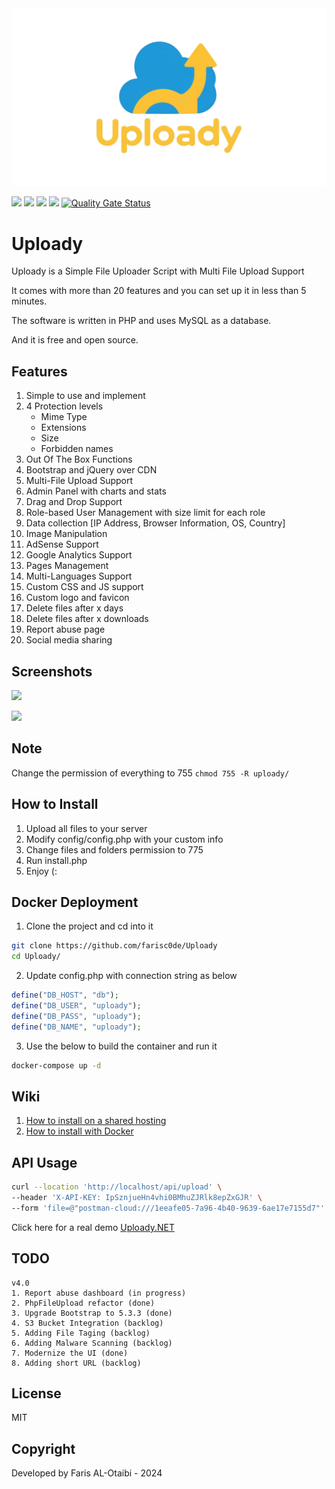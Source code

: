 <div align="center">
<a href="https://ibb.co/LXPzsfRs"><img src="https://raw.githubusercontent.com/farisc0de/Uploady/refs/heads/main/uploady_logo.png" alt="Untitled-design-11" border="0" /></a>
</div>

![](https://img.shields.io/github/license/farisc0de/Uploady) ![](https://img.shields.io/github/v/release/farisc0de/Uploady) ![](https://img.shields.io/github/repo-size/farisc0de/Uploady) ![](https://img.shields.io/badge/PHP-777BB4?style=for-the-badge&logo=php&logoColor=white) [![Quality Gate Status](https://sonarcloud.io/api/project_badges/measure?project=farisc0de_Uploady&metric=alert_status)](https://sonarcloud.io/summary/new_code?id=farisc0de_Uploady)

# Uploady

Uploady is a Simple File Uploader Script with Multi File Upload Support

It comes with more than 20 features and you can set up it in less than 5 minutes.

The software is written in PHP and uses MySQL as a database.

And it is free and open source.

## Features

1. Simple to use and implement
2. 4 Protection levels
   - Mime Type
   - Extensions
   - Size
   - Forbidden names
3. Out Of The Box Functions
4. Bootstrap and jQuery over CDN
5. Multi-File Upload Support
6. Admin Panel with charts and stats
7. Drag and Drop Support
8. Role-based User Management with size limit for each role
9. Data collection [IP Address, Browser Information, OS, Country]
10. Image Manipulation
11. AdSense Support
12. Google Analytics Support
13. Pages Management
14. Multi-Languages Support
15. Custom CSS and JS support
16. Custom logo and favicon
17. Delete files after x days
18. Delete files after x downloads
19. Report abuse page
20. Social media sharing

## Screenshots

![](https://i.imgur.com/jALS2DN.png)

![](https://i.imgur.com/fTe1FCZ.png)

## Note

Change the permission of everything to 755 `chmod 755 -R uploady/`

## How to Install

1. Upload all files to your server
2. Modify config/config.php with your custom info
3. Change files and folders permission to 775
4. Run install.php
5. Enjoy (:

## Docker Deployment

1. Clone the project and cd into it

```bash
git clone https://github.com/farisc0de/Uploady
cd Uploady/
```

2. Update config.php with connection string as below

```php
define("DB_HOST", "db");
define("DB_USER", "uploady");
define("DB_PASS", "uploady");
define("DB_NAME", "uploady");
```

3. Use the below to build the container and run it

```bash
docker-compose up -d
```

## Wiki

1. [How to install on a shared hosting](https://github.com/farisc0de/Uploady/wiki/How-to-Install-on-a-shared-hosting)
2. [How to install with Docker](https://github.com/farisc0de/Uploady/wiki/How-to-install-using-Docker)

## API Usage

```bash
curl --location 'http://localhost/api/upload' \
--header 'X-API-KEY: IpSznjueHn4vhi0BMhuZJRlk8epZxGJR' \
--form 'file=@"postman-cloud:///1eeafe05-7a96-4b40-9639-6ae17e7155d7"'
```

Click here for a real demo [Uploady.NET](https://github.com/farisc0de/Uploady.NET)

## TODO

```
v4.0
1. Report abuse dashboard (in progress)
2. PhpFileUpload refactor (done)
3. Upgrade Bootstrap to 5.3.3 (done)
4. S3 Bucket Integration (backlog)
5. Adding File Taging (backlog)
6. Adding Malware Scanning (backlog)
7. Modernize the UI (done)
8. Adding short URL (backlog)
```

## License

MIT

## Copyright

Developed by Faris AL-Otaibi - 2024
